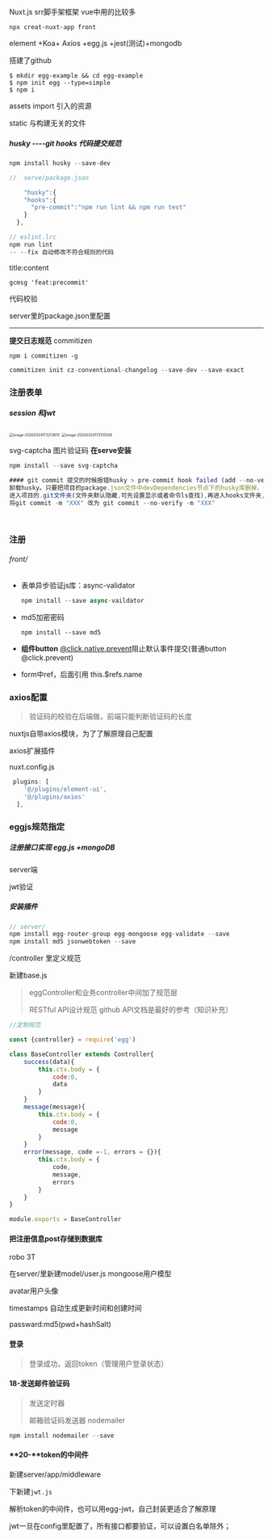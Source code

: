 Nuxt.js  srr脚手架框架 vue中用的比较多

`npx creat-nuxt-app front`

element +Koa+ Axios  +egg.js +jest(测试)+mongodb

搭建了github

```
$ mkdir egg-example && cd egg-example
$ npm init egg --type=simple
$ npm i
```

assets import 引入的资源

static 与构建无关的文件



##### husky  ----git hooks 代码提交规范

```js
npm install husky --save-dev
```

```js
//  serve/package.json

    "husky":{
    "hooks":{
      "pre-commit":"npm run lint && npm run test"
    }
  },

```

```js
// eslint.lrc
npm run lint
-- --fix 自动修改不符合规则的代码
```

title:content

```
gcmsg 'feat:precommit'
```

代码校验

server里的package.json里配置

------

**提交日志规范**  commitizen

`npm i commitizen -g`

```js
commitizen init cz-conventional-changelog --save-dev --save-exact
```





### 注册表单

##### session 和jwt

<img src="C:\Users\admin\AppData\Roaming\Typora\typora-user-images\image-20200324173213610.png" alt="image-20200324173213610" style="zoom:50%;" />

<img src="C:\Users\admin\AppData\Roaming\Typora\typora-user-images\image-20200324173131206.png" alt="image-20200324173131206" style="zoom:50%;" />





svg-captcha 图片验证码  **在serve安装**

```js
npm install --save svg-captcha
```

```js
#### git commit 提交的时候报错husky > pre-commit hook failed (add --no-verify to bypass)
卸载husky。只要把项目的package.json文件中devDependencies节点下的husky库删掉，然后重新npm i 一次即可。或者直接在项目根目录下执行npm uninstall husky --save也可以，再次提交，自动化测试功能就屏蔽掉
进入项目的.git文件夹(文件夹默认隐藏,可先设置显示或者命令ls查找),再进入hooks文件夹,删除pre-commit文件,重新git commit -m 'xxx' git push即可。
将git commit -m "XXX" 改为 git commit --no-verify -m "XXX"




```

### 注册

###### front/

- 表单异步验证js库：async-validator

  ```js
  npm install --save async-vaildator
  ```

- md5加密密码 

  ```
  npm install --save md5
  ```

- **组件button**  <u>@click.native.prevent</u>阻止默认事件提交(普通button  @click.prevent)

- form中ref，后面引用 this.$refs.name

### axios配置

> 验证码的校验在后端做，前端只能判断验证码的长度

nuxtjs自带axios模块，为了了解原理自己配置

axios扩展插件

nuxt.config.js

```js
 plugins: [
    '@/plugins/element-ui',
    '@/plugins/axios'
  ],
```

### eggjs规范指定

##### 注册接口实现 egg.js +mongoDB

server端 

jwt验证

##### 安装插件

```js
// server/
npm install egg-router-group egg-mongoose egg-validate --save
npm install md5 jsonwebtoken --save

```

/controller  里定义规范

新建base.js

> eggController和业务controller中间加了规范层
>
> RESTful API设计规范   github API文档是最好的参考（知识补充）

```js
//定制规范

const {controller} = require('egg')

class BaseController extends Controller{
    success(data){
        this.ctx.body = {
            code:0,
            data
        }
    }
    message(message){
        this.ctx.body = {
            code:0,
            message
        }
    }
    error(message, code =-1, errors = {}){
        this.ctx.body = {
            code,
            message,
            errors
        }
    }
}

module.exports = BaseController
```



#### 把注册信息post存储到数据库

robo 3T



在server/里新建model/user.js   mongoose用户模型

avatar用户头像

timestamps  自动生成更新时间和创建时间



passward:md5(pwd+hashSalt)



#### 登录

> 登录成功，返回token（管理用户登录状态）





#### 18-发送邮件验证码

> 发送定时器
>
> 邮箱验证码发送器   nodemailer

```js
npm install nodemailer --save	
```



#### **20-**token的中间件

新建server/app/middleware

下新建`jwt.js`

解析token的中间件，也可以用egg-jwt，自己封装更适合了解原理

jwt一旦在config里配置了，所有接口都要验证，可以设置白名单除外；